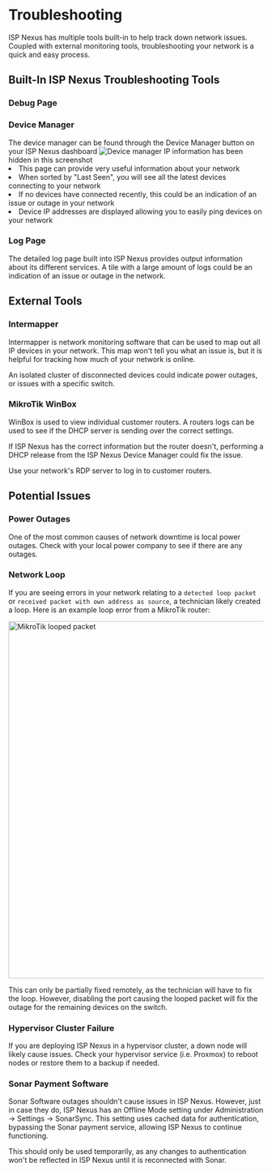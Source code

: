 # Troubleshooting

ISP Nexus has multiple tools built-in to help track down network issues.
Coupled with external monitoring tools, troubleshooting your network is a quick and easy process.

## Built-In ISP Nexus Troubleshooting Tools

### Debug Page

<include from="Configuration.md" element-id="configuration-debug-article"/>

<include from="Configuration.md" element-id="configuration-debug-enable"/>

<include from="Configuration.md" element-id="configuration-debug-restart"/>

<include from="Configuration.md" element-id="configuration-debug-access"/>

### Device Manager

<procedure title="Viewing Devices in your Network">
    <step>The device manager can be found through the <control>Device Manager</control> button on your ISP Nexus dashboard</step>
    <img src="device-manager.png" alt="Device manager"/>
    <tip>IP information has been hidden in this screenshot</tip>
    <list>
        <li>This page can provide very useful information about your network</li>
        <li>When sorted by "Last Seen", you will see all the latest devices connecting to your network</li>
        <li>If no devices have connected recently, this could be an indication of an issue or outage in your network</li>
        <li>Device IP addresses are displayed allowing you to easily ping devices on your network</li>
    </list>
</procedure>

### Log Page

The detailed log page built into ISP Nexus provides output information about its different services.
A tile with a large amount of logs could be an indication of an issue or outage in the network.

<include from="Operation.md" element-id="operation-logs"/>

## External Tools

### Intermapper

Intermapper is network monitoring software that can be used to map out all IP devices in your network.
This map won't tell you what an issue is, but it is helpful for tracking how much of your network is online.

An isolated cluster of disconnected devices could indicate power outages, or issues with a specific switch.

### MikroTik WinBox

WinBox is used to view individual customer routers. A routers logs can be used to see if the DHCP server
is sending over the correct settings.

If ISP Nexus has the correct information but the router doesn't, performing a DHCP release from the ISP Nexus
Device Manager could fix the issue.

Use your network's RDP server to log in to customer routers.

## Potential Issues

### Power Outages

One of the most common causes of network downtime is local power outages. Check with your
local power company to see if there are any outages.

### Network Loop

<p>
    If you are seeing errors in your network relating to a <code>detected loop packet</code> or
    <code>received packet with own address as source</code>, a technician
    likely created a loop. Here is an example loop error from a MikroTik router:
</p>

<img src="mikrotik-loop-packet.png" alt="MikroTik looped packet" width="706" border-effect="line"/>

This can only be partially fixed remotely, as the technician will have to fix the loop.
However, disabling the port causing the looped packet will fix the outage for the remaining devices on the switch.

### Hypervisor Cluster Failure

If you are deploying ISP Nexus in a hypervisor cluster, a down node will likely cause issues. Check your
hypervisor service (i.e. Proxmox) to reboot nodes or restore them to a backup if needed.

### Sonar Payment Software

Sonar Software outages shouldn't cause issues in ISP Nexus. However, just in case they do, ISP Nexus has an
<emphasis>Offline Mode</emphasis> setting under
<control>Administration → Settings → SonarSync</control>. This setting uses cached data for
authentication, bypassing the Sonar payment service, allowing ISP Nexus to continue functioning.

This should only be used temporarily, as any changes to authentication
won't be reflected in ISP Nexus until it is reconnected with Sonar.